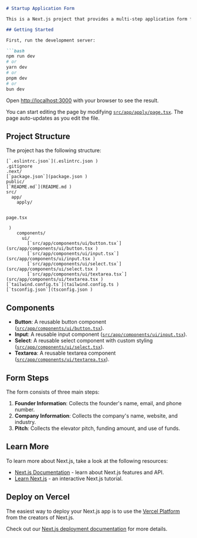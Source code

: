 ```md
# Startup Application Form

This is a Next.js project that provides a multi-step application form for startups to apply for funding. The form collects information about the founder, the company, and the pitch.

## Getting Started

First, run the development server:

```bash
npm run dev
# or
yarn dev
# or
pnpm dev
# or
bun dev
```

Open [http://localhost:3000](http://localhost:3000) with your browser to see the result.

You can start editing the page by modifying [`src/app/apply/page.tsx`](src/app/apply/page.tsx). The page auto-updates as you edit the file.

## Project Structure

The project has the following structure:

```
[`.eslintrc.json`](.eslintrc.json )
.gitignore
.next/
[`package.json`](package.json )
public/
[`README.md`](README.md )
src/
  app/
    apply/
      

page.tsx

 )
    components/
      ui/
        [`src/app/components/ui/button.tsx`](src/app/components/ui/button.tsx )
        [`src/app/components/ui/input.tsx`](src/app/components/ui/input.tsx )
        [`src/app/components/ui/select.tsx`](src/app/components/ui/select.tsx )
        [`src/app/components/ui/textarea.tsx`](src/app/components/ui/textarea.tsx )
[`tailwind.config.ts`](tailwind.config.ts )
[`tsconfig.json`](tsconfig.json )
```

## Components

- **Button**: A reusable button component ([`src/app/components/ui/button.tsx`](src/app/components/ui/button.tsx)).
- **Input**: A reusable input component ([`src/app/components/ui/input.tsx`](src/app/components/ui/input.tsx)).
- **Select**: A reusable select component with custom styling ([`src/app/components/ui/select.tsx`](src/app/components/ui/select.tsx)).
- **Textarea**: A reusable textarea component ([`src/app/components/ui/textarea.tsx`](src/app/components/ui/textarea.tsx)).

## Form Steps

The form consists of three main steps:

1. **Founder Information**: Collects the founder's name, email, and phone number.
2. **Company Information**: Collects the company's name, website, and industry.
3. **Pitch**: Collects the elevator pitch, funding amount, and use of funds.

## Learn More

To learn more about Next.js, take a look at the following resources:

- [Next.js Documentation](https://nextjs.org/docs) - learn about Next.js features and API.
- [Learn Next.js](https://nextjs.org/learn) - an interactive Next.js tutorial.

## Deploy on Vercel

The easiest way to deploy your Next.js app is to use the [Vercel Platform](https://vercel.com/new?utm_medium=default-template&filter=next.js&utm_source=create-next-app&utm_campaign=create-next-app-readme) from the creators of Next.js.

Check out our [Next.js deployment documentation](https://nextjs.org/docs/app/building-your-application/deploying) for more details.
